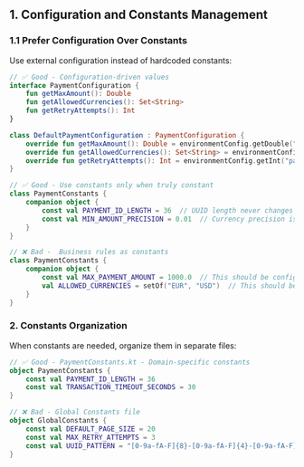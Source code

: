 ## 1. Configuration and Constants Management

### 1.1 Prefer Configuration Over Constants
Use external configuration instead of hardcoded constants:

```kotlin
// ✅ Good - Configuration-driven values
interface PaymentConfiguration {
    fun getMaxAmount(): Double
    fun getAllowedCurrencies(): Set<String>
    fun getRetryAttempts(): Int
}

class DefaultPaymentConfiguration : PaymentConfiguration {
    override fun getMaxAmount(): Double = environmentConfig.getDouble("payment.max.amount", 1000.0)
    override fun getAllowedCurrencies(): Set<String> = environmentConfig.getStringSet("payment.currencies", setOf("EUR", "USD"))
    override fun getRetryAttempts(): Int = environmentConfig.getInt("payment.retry.attempts", 3)
}

// ✅ Good - Use constants only when truly constant
class PaymentConstants {
    companion object {
        const val PAYMENT_ID_LENGTH = 36  // UUID length never changes
        const val MIN_AMOUNT_PRECISION = 0.01  // Currency precision is stable
    }
}

// ❌ Bad -  Business rules as constants
class PaymentConstants {
    companion object {
        const val MAX_PAYMENT_AMOUNT = 1000.0  // This should be configurable
        val ALLOWED_CURRENCIES = setOf("EUR", "USD")  // This should be configurable
    }
}
```

### 2. Constants Organization
When constants are needed, organize them in separate files:

```kotlin
// ✅ Good - PaymentConstants.kt - Domain-specific constants
object PaymentConstants {
    const val PAYMENT_ID_LENGTH = 36
    const val TRANSACTION_TIMEOUT_SECONDS = 30
}

// ❌ Bad - Global Constants file 
object GlobalConstants {
    const val DEFAULT_PAGE_SIZE = 20
    const val MAX_RETRY_ATTEMPTS = 3
    const val UUID_PATTERN = "[0-9a-fA-F]{8}-[0-9a-fA-F]{4}-[0-9a-fA-F]{4}-[0-9a-fA-F]{4}-[0-9a-fA-F]{12}"
}
```